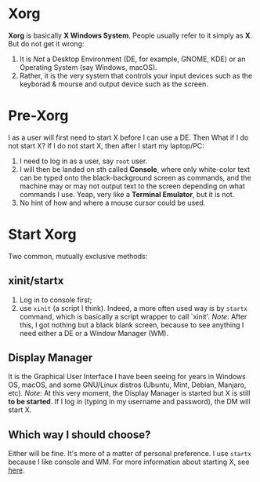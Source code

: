 # Xorg
**Xorg** is basically **X Windows System**. People usually refer to it simply as **X**. But do not get it wrong:
1. It is *Not* a Desktop Environment (DE, for example, GNOME, KDE) or an Operating System (say Windows, macOS). 
2. Rather, it is the very system that controls your input devices such as the keyborad & mourse and output device such as the screen.

# Pre-Xorg
I as a user will first need to start X before I can use a DE. Then What if I do not start X?
If I do not start X, then after I start my laptop/PC:
1. I need to log in as a user, say `root` user.
2. I will then be landed on sth called **Console**, where only white-color text can be typed onto the black-background screen as commands, and the machine may or may not output text to the screen depending on what commands I use. Yeap, very like a **Terminal Emulator**, but it is not.
3. No hint of how and where a mouse cursor could be used.

# Start Xorg
Two common, mutually exclusive methods:
## xinit/startx
1. Log in to console first;
2. use `xinit` (a script I think). Indeed, a more often used way is by `startx` command, which is basically a script wrapper to call `xinit'.
*Note*: After this, I got nothing but a black blank screen, because to see anything I need either a DE or a Window Manager (WM).

## Display Manager
It is the Graphical User Interface I have been seeing for years in Windows OS, macOS, and some GNU/Linux distros (Ubuntu, Mint, Debian, Manjaro, etc). 
*Note*: At this very moment, the Display Manager is started but X is still **to be started**.
If I log in (typing in my username and password), the DM will start X. 

## Which way I should choose?
Either will be fine. It's more of a matter of personal preference.
I use `startx` because I like console and WM. 
For more information about starting X, see [here](https://en.wikibooks.org/wiki/Guide_to_X11/Starting_Sessions).



